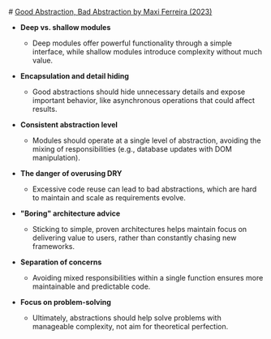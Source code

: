 # [Good Abstraction, Bad Abstraction by Maxi Ferreira (2023)](https://frontendatscale.com/issues/2)

- **Deep vs. shallow modules**

  - Deep modules offer powerful functionality through a simple interface, while shallow modules introduce complexity without much value.

- **Encapsulation and detail hiding**

  - Good abstractions should hide unnecessary details and expose important behavior, like asynchronous operations that could affect results.

- **Consistent abstraction level**

  - Modules should operate at a single level of abstraction, avoiding the mixing of responsibilities (e.g., database updates with DOM manipulation).

- **The danger of overusing DRY**

  - Excessive code reuse can lead to bad abstractions, which are hard to maintain and scale as requirements evolve.

- **"Boring" architecture advice**

  - Sticking to simple, proven architectures helps maintain focus on delivering value to users, rather than constantly chasing new frameworks.

- **Separation of concerns**

  - Avoiding mixed responsibilities within a single function ensures more maintainable and predictable code.

- **Focus on problem-solving**

  - Ultimately, abstractions should help solve problems with manageable complexity, not aim for theoretical perfection.
